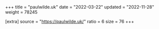 +++
title = "paulwilde.uk"
date = "2022-03-22"
updated = "2022-11-28"
weight = 78245

[extra]
source = "https://paulwilde.uk/"
ratio = 6
size = 76
+++
